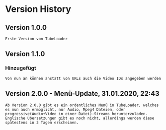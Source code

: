 # Version History
## Version 1.0.0
    Erste Version von TubeLoader
## Version 1.1.0
### Hinzugefügt
    Von nun an können anstatt von URLs auch die Video IDs angegeben werden
## Version 2.0.0 - Menü-Update, 31.01.2020, 22:43
    Ab Version 2.0.0 gibt es ein ordentliches Menü in TubeLoader, welches es nun auch ermöglicht, nur Audio, Mpeg4 Dateien, oder 
    progressive(Audio+Video in einer Datei)-Streams herunterzuladen.
    Englische Übersetzungen gibt es noch nicht, allerdings werden diese spätestens in 3 Tagen erscheinen.
